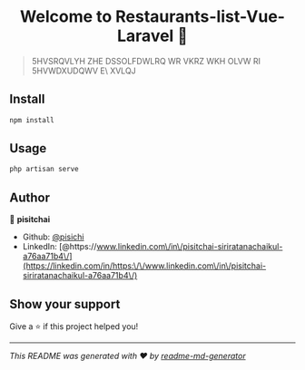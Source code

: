 <h1 align="center">Welcome to Restaurants-list-Vue-Laravel 👋</h1>
<p>
</p>

> 5HVSRQVLYH ZHE DSSOLFDWLRQ WR VKRZ WKH OLVW RI 5HVWDXUDQWV E\ XVLQJ

## Install

```sh
npm install
```

## Usage

```sh
php artisan serve
```

## Author

👤 **pisitchai**

* Github: [@pisichi](https://github.com/pisichi)
* LinkedIn: [@https:\/\/www.linkedin.com\/in\/pisitchai-siriratanachaikul-a76aa71b4\/](https://linkedin.com/in/https:\/\/www.linkedin.com\/in\/pisitchai-siriratanachaikul-a76aa71b4\/)

## Show your support

Give a ⭐️ if this project helped you!

***
_This README was generated with ❤️ by [readme-md-generator](https://github.com/kefranabg/readme-md-generator)_
